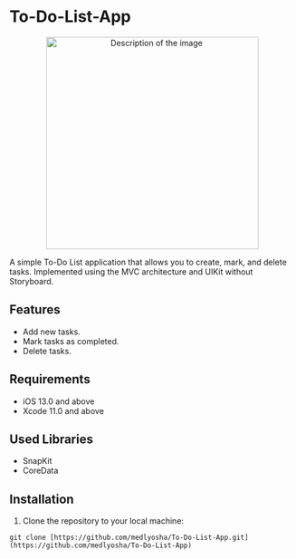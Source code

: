 # To-Do-List-App
<p align="center">
  <img src="https://github.com/medlyosha/To-Do-List-App/raw/main/assets/118524698/31ab40fd-b17b-4feb-9db2-dc2e364ae39b.png" 
 alt="Description of the image" width="375">
</p>


A simple To-Do List application that allows you to create, mark, and delete tasks. Implemented using the MVC architecture and UIKit without Storyboard.

## Features

- Add new tasks.
- Mark tasks as completed.
- Delete tasks.

## Requirements

- iOS 13.0 and above
- Xcode 11.0 and above

## Used Libraries

- SnapKit
- CoreData
  
## Installation

1. Clone the repository to your local machine:

```shell
git clone [https://github.com/medlyosha/To-Do-List-App.git](https://github.com/medlyosha/To-Do-List-App)
